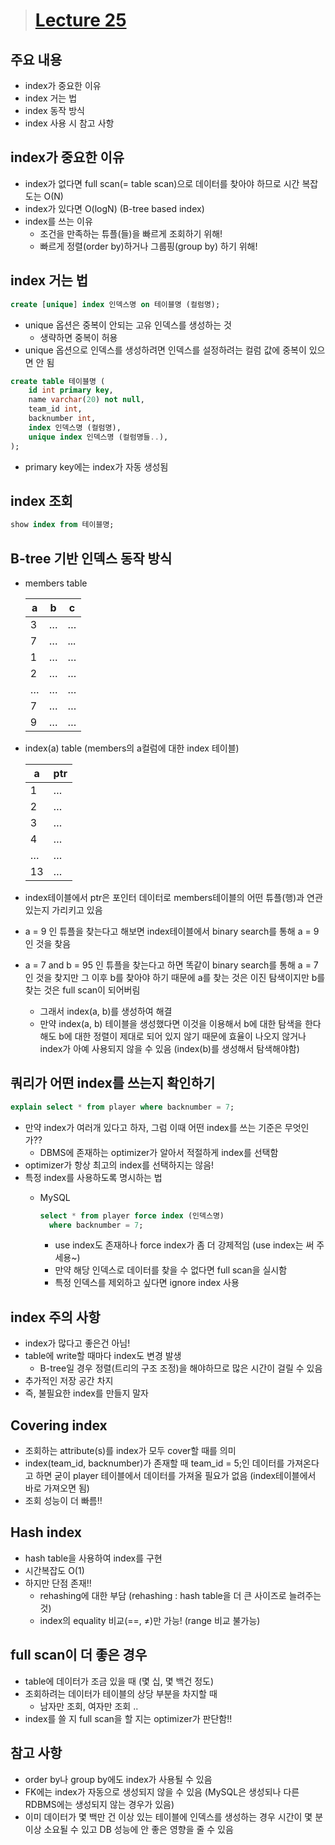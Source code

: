 > # [Lecture 25](https://www.youtube.com/watch?v=IMDH4iAQ6zM&list=PLcXyemr8ZeoREWGhhZi5FZs6cvymjIBVe&index=25)

## 주요 내용

- index가 중요한 이유
- index 거는 법
- index 동작 방식
- index 사용 시 참고 사항

## index가 중요한 이유

- index가 없다면 full scan(= table scan)으로 데이터를 찾아야 하므로 시간 복잡도는 O(N)
- index가 있다면 O(logN) (B-tree based index)
- index를 쓰는 이유
    - 조건을 만족하는 튜플(들)을 빠르게 조회하기 위해!
    - 빠르게 정렬(order by)하거나 그룹핑(group by) 하기 위해!

## index 거는 법

```sql
create [unique] index 인덱스명 on 테이블명 (컬럼명);
```

- unique 옵션은 중복이 안되는 고유 인덱스를 생성하는 것
    - 생략하면 중복이 허용
- unique 옵션으로 인덱스를 생성하려면 인덱스를 설정하려는 컬럼 값에 중복이 있으면 안 됨

```sql
create table 테이블명 (
	id int primary key,
	name varchar(20) not null,
	team_id int,
	backnumber int,
	index 인덱스명 (컬럼명),
	unique index 인덱스명 (컬럼명들..),
);
```

- primary key에는 index가 자동 생성됨

## index 조회

```sql
show index from 테이블명;
```

## B-tree 기반 인덱스 동작 방식

- members table
    
    
    | a | b | c |
    | --- | --- | --- |
    | 3 | … | … |
    | 7 | … | ... |
    | 1 | … | … |
    | 2 | … | … |
    | … | … | … |
    | 7 | … | … |
    | 9 | … | … |
- index(a) table (members의 a컬럼에 대한 index 테이블)
    
    
    | a | ptr |
    | --- | --- |
    | 1 | … |
    | 2 | … |
    | 3 | … |
    | 4 | … |
    | … | … |
    | 13 | … |
- index테이블에서 ptr은 포인터 데이터로 members테이블의 어떤 튜플(행)과 연관있는지 가리키고 있음
- a = 9 인 튜플을 찾는다고 해보면 index테이블에서 binary search를 통해 a = 9인 것을 찾음
- a = 7 and b = 95 인 튜플을 찾는다고 하면 똑같이 binary search를 통해 a = 7인 것을 찾지만 그 이후 b를 찾아야 하기 때문에 a를 찾는 것은 이진 탐색이지만 b를 찾는 것은 full scan이 되어버림
    - 그래서 index(a, b)를 생성하여 해결
    - 만약 index(a, b) 테이블을 생성했다면 이것을 이용해서 b에 대한 탐색을 한다 해도 b에 대한 정렬이 제대로 되어 있지 않기 때문에 효율이 나오지 않거나 index가 아예 사용되지 않을 수 있음 (index(b)를 생성해서 탐색해야함)

## 쿼리가 어떤 index를 쓰는지 확인하기

```sql
explain select * from player where backnumber = 7;
```

- 만약 index가 여러개 있다고 하자, 그럼 이때 어떤 index를 쓰는 기준은 무엇인가??
    - DBMS에 존재하는 optimizer가 알아서 적절하게 index를 선택함
- optimizer가 항상 최고의 index를 선택하지는 않음!
- 특정 index를 사용하도록 명시하는 법
    - MySQL
        
        ```sql
        select * from player force index (인덱스명)
          where backnumber = 7;
        ```
        
        - use index도 존재하나 force index가 좀 더 강제적임 (use index는 써 주세용~)
        - 만약 해당 인덱스로 데이터를 찾을 수 없다면 full scan을 실시함
        - 특정 인덱스를 제외하고 싶다면 ignore index 사용

## index 주의 사항

- index가 많다고 좋은건 아님!
- table에 write할 때마다 index도 변경 발생
    - B-tree일 경우 정렬(트리의 구조 조정)을 해야하므로 많은 시간이 걸릴 수 있음
- 추가적인 저장 공간 차지
- 즉, 불필요한 index를 만들지 말자

## Covering index

- 조회하는 attribute(s)를 index가 모두 cover할 때를 의미
- index(team_id, backnumber)가 존재할 때 team_id = 5;인 데이터를 가져온다고 하면 굳이 player 테이블에서 데이터를 가져올 필요가 없음 (index테이블에서 바로 가져오면 됨)
- 조회 성능이 더 빠름!!

## Hash index

- hash table을 사용하여 index를 구현
- 시간복잡도 O(1)
- 하지만 단점 존재!!
    - rehashing에 대한 부담 (rehashing : hash table을 더 큰 사이즈로 늘려주는 것)
    - index의 equality 비교(==, ≠)만 가능! (range 비교 불가능)

## full scan이 더 좋은 경우

- table에 데이터가 조금 있을 때 (몇 십, 몇 백건 정도)
- 조회하려는 데이터가 테이블의 상당 부분을 차지할 때
    - 남자만 조회, 여자만 조회 ..
- index를 쓸 지 full scan을 할 지는 optimizer가 판단함!!

## 참고 사항

- order by나 group by에도 index가 사용될 수 있음
- FK에는 index가 자동으로 생성되지 않을 수 있음 (MySQL은 생성되나 다른 RDBMS에는 생성되지 않는 경우가 있음)
- 이미 데이터가 몇 백만 건 이상 있는 테이블에 인덱스를 생성하는 경우 시간이 몇 분 이상 소요될 수 있고 DB 성능에 안 좋은 영향을 줄 수 있음